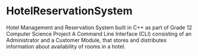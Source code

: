 # HotelReservationSystem

Hotel Management and Reservation System built in C++ as part of Grade 12 Computer Science Project 
A Command Line Interface (CLI) consisting of an Administrator and a Customer Module, that stores and distributes information about availability of rooms in a hotel.
